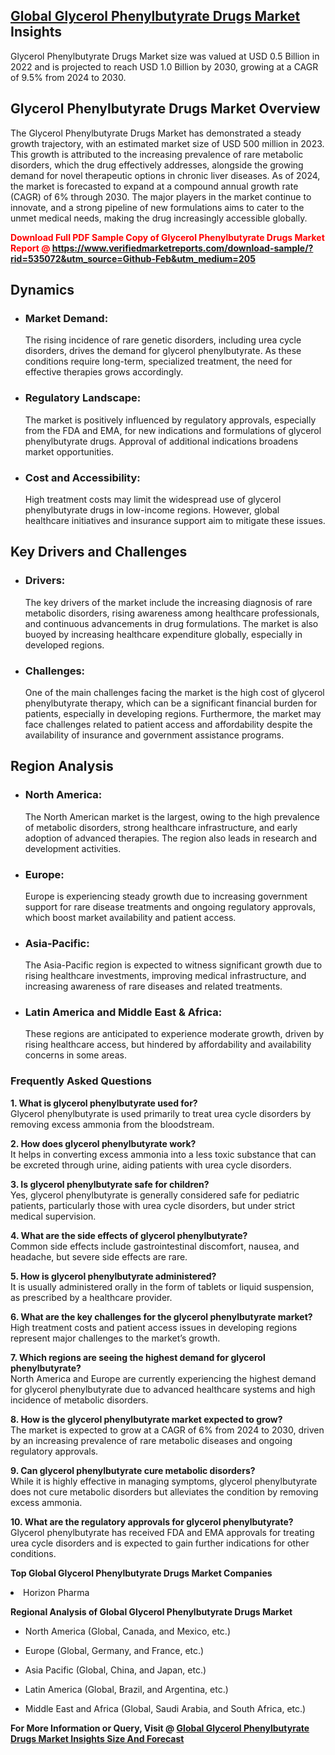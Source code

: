 <h2><a href="https://www.verifiedmarketreports.com/download-sample/?rid=535072&amp;utm_source=Github&amp;utm_medium=205" target="_blank">Global Glycerol Phenylbutyrate Drugs Market</a> Insights</h2><p>Glycerol Phenylbutyrate Drugs Market size was valued at USD 0.5 Billion in 2022 and is projected to reach USD 1.0 Billion by 2030, growing at a CAGR of 9.5% from 2024 to 2030.</p><p><h2>Glycerol Phenylbutyrate Drugs Market Overview</h2> <p>The Glycerol Phenylbutyrate Drugs Market has demonstrated a steady growth trajectory, with an estimated market size of USD 500 million in 2023. This growth is attributed to the increasing prevalence of rare metabolic disorders, which the drug effectively addresses, alongside the growing demand for novel therapeutic options in chronic liver diseases. As of 2024, the market is forecasted to expand at a compound annual growth rate (CAGR) of 6% through 2030. The major players in the market continue to innovate, and a strong pipeline of new formulations aims to cater to the unmet medical needs, making the drug increasingly accessible globally.</p> <p><strong><p><span class=""><span style="color: #ff0000;"><strong>Download Full PDF Sample Copy of Glycerol Phenylbutyrate Drugs Market Report</strong> @ </span><a href="https://www.verifiedmarketreports.com/download-sample/?rid=535072&amp;utm_source=Github-Feb&amp;utm_medium=205" target="_blank">https://www.verifiedmarketreports.com/download-sample/?rid=535072&amp;utm_source=Github-Feb&amp;utm_medium=205</a></span></p></strong></p> <h2>Dynamics</h2> <ul> <li><h3>Market Demand: </h3> The rising incidence of rare genetic disorders, including urea cycle disorders, drives the demand for glycerol phenylbutyrate. As these conditions require long-term, specialized treatment, the need for effective therapies grows accordingly.</li> <li><h3>Regulatory Landscape: </h3> The market is positively influenced by regulatory approvals, especially from the FDA and EMA, for new indications and formulations of glycerol phenylbutyrate drugs. Approval of additional indications broadens market opportunities.</li> <li><h3>Cost and Accessibility: </h3> High treatment costs may limit the widespread use of glycerol phenylbutyrate drugs in low-income regions. However, global healthcare initiatives and insurance support aim to mitigate these issues.</li> </ul> <h2>Key Drivers and Challenges</h2> <ul> <li><h3>Drivers:</h3> The key drivers of the market include the increasing diagnosis of rare metabolic disorders, rising awareness among healthcare professionals, and continuous advancements in drug formulations. The market is also buoyed by increasing healthcare expenditure globally, especially in developed regions. </li> <li><h3>Challenges:</h3> One of the main challenges facing the market is the high cost of glycerol phenylbutyrate therapy, which can be a significant financial burden for patients, especially in developing regions. Furthermore, the market may face challenges related to patient access and affordability despite the availability of insurance and government assistance programs. </li> </ul> <h2>Region Analysis</h2> <ul> <li><h3>North America:</h3> The North American market is the largest, owing to the high prevalence of metabolic disorders, strong healthcare infrastructure, and early adoption of advanced therapies. The region also leads in research and development activities.</li> <li><h3>Europe:</h3> Europe is experiencing steady growth due to increasing government support for rare disease treatments and ongoing regulatory approvals, which boost market availability and patient access.</li> <li><h3>Asia-Pacific:</h3> The Asia-Pacific region is expected to witness significant growth due to rising healthcare investments, improving medical infrastructure, and increasing awareness of rare diseases and related treatments.</li> <li><h3>Latin America and Middle East & Africa:</h3> These regions are anticipated to experience moderate growth, driven by rising healthcare access, but hindered by affordability and availability concerns in some areas.</li> </ul> <h3>Frequently Asked Questions</h3> <p><strong>1. What is glycerol phenylbutyrate used for?</strong><br> Glycerol phenylbutyrate is used primarily to treat urea cycle disorders by removing excess ammonia from the bloodstream.</p> <p><strong>2. How does glycerol phenylbutyrate work?</strong><br> It helps in converting excess ammonia into a less toxic substance that can be excreted through urine, aiding patients with urea cycle disorders.</p> <p><strong>3. Is glycerol phenylbutyrate safe for children?</strong><br> Yes, glycerol phenylbutyrate is generally considered safe for pediatric patients, particularly those with urea cycle disorders, but under strict medical supervision.</p> <p><strong>4. What are the side effects of glycerol phenylbutyrate?</strong><br> Common side effects include gastrointestinal discomfort, nausea, and headache, but severe side effects are rare.</p> <p><strong>5. How is glycerol phenylbutyrate administered?</strong><br> It is usually administered orally in the form of tablets or liquid suspension, as prescribed by a healthcare provider.</p> <p><strong>6. What are the key challenges for the glycerol phenylbutyrate market?</strong><br> High treatment costs and patient access issues in developing regions represent major challenges to the market’s growth.</p> <p><strong>7. Which regions are seeing the highest demand for glycerol phenylbutyrate?</strong><br> North America and Europe are currently experiencing the highest demand for glycerol phenylbutyrate due to advanced healthcare systems and high incidence of metabolic disorders.</p> <p><strong>8. How is the glycerol phenylbutyrate market expected to grow?</strong><br> The market is expected to grow at a CAGR of 6% from 2024 to 2030, driven by an increasing prevalence of rare metabolic diseases and ongoing regulatory approvals.</p> <p><strong>9. Can glycerol phenylbutyrate cure metabolic disorders?</strong><br> While it is highly effective in managing symptoms, glycerol phenylbutyrate does not cure metabolic disorders but alleviates the condition by removing excess ammonia.</p> <p><strong>10. What are the regulatory approvals for glycerol phenylbutyrate?</strong><br> Glycerol phenylbutyrate has received FDA and EMA approvals for treating urea cycle disorders and is expected to gain further indications for other conditions.</p> </p><p><strong>Top Global Glycerol Phenylbutyrate Drugs Market Companies</strong></p><div data-test-id=""><p><li>Horizon Pharma</li></p><div><strong>Regional Analysis of&nbsp;Global Glycerol Phenylbutyrate Drugs Market</strong></div><ul><li dir="ltr"><p dir="ltr">North America&nbsp;(Global, Canada, and Mexico, etc.)</p></li><li dir="ltr"><p dir="ltr">Europe (Global, Germany, and France, etc.)</p></li><li dir="ltr"><p dir="ltr">Asia Pacific&nbsp;(Global, China, and Japan, etc.)</p></li><li dir="ltr"><p dir="ltr">Latin America&nbsp;(Global, Brazil, and Argentina, etc.)</p></li><li dir="ltr">Middle East and Africa&nbsp;(Global, Saudi Arabia, and South Africa, etc.)</li></ul><p><strong>For More Information or Query, Visit @&nbsp;</strong><strong><a href="https://www.verifiedmarketreports.com/product/glycerol-phenylbutyrate-drugs-market/?utm_source=Github&amp;utm_medium=205" target="_blank">Global Glycerol Phenylbutyrate Drugs Market Insights Size And Forecast</a></strong></p></div>
